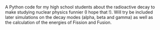 A Python code for my high school students about the radioactive decay to make studying nuclear physics funnier (I hope that !). 
Will try be included later simulations on the decay modes (alpha, beta and gamma) as well as the calculation of the energies of Fission and Fusion.
